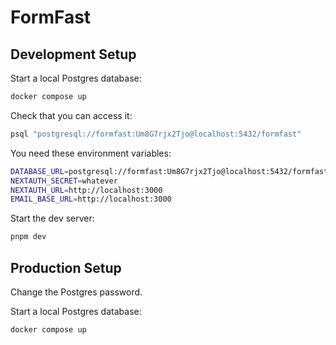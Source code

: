 # FormFast

## Development Setup

Start a local Postgres database:

```sh
docker compose up
```

Check that you can access it:

```sh
psql "postgresql://formfast:Um8G7rjx2Tjo@localhost:5432/formfast"
```

You need these environment variables:

```sh
DATABASE_URL=postgresql://formfast:Um8G7rjx2Tjo@localhost:5432/formfast
NEXTAUTH_SECRET=whatever
NEXTAUTH_URL=http://localhost:3000
EMAIL_BASE_URL=http://localhost:3000
```

Start the dev server:

```sh
pnpm dev
```

## Production Setup

Change the Postgres password.

Start a local Postgres database:

```sh
docker compose up
```

